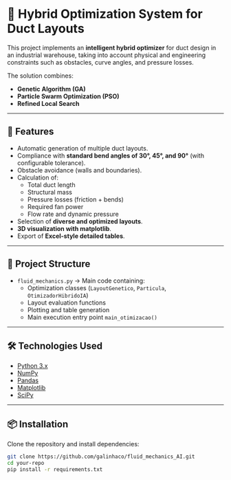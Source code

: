 # 💨 Hybrid Optimization System for Duct Layouts

This project implements an **intelligent hybrid optimizer** for duct design in an industrial warehouse, taking into account physical and engineering constraints such as obstacles, curve angles, and pressure losses.

The solution combines:
- **Genetic Algorithm (GA)**
- **Particle Swarm Optimization (PSO)**
- **Refined Local Search**

---

## 🚀 Features

- Automatic generation of multiple duct layouts.
- Compliance with **standard bend angles of 30°, 45°, and 90°** (with configurable tolerance).
- Obstacle avoidance (walls and boundaries).
- Calculation of:
  - Total duct length
  - Structural mass
  - Pressure losses (friction + bends)
  - Required fan power
  - Flow rate and dynamic pressure
- Selection of **diverse and optimized layouts**.
- **3D visualization with matplotlib**.
- Export of **Excel-style detailed tables**.

---

## 📂 Project Structure

- `fluid_mechanics.py` → Main code containing:
  - Optimization classes (`LayoutGenetico`, `Particula`, `OtimizadorHibridoIA`)
  - Layout evaluation functions
  - Plotting and table generation
  - Main execution entry point `main_otimizacao()`

---

## 🛠️ Technologies Used

- [Python 3.x](https://www.python.org/)
- [NumPy](https://numpy.org/)
- [Pandas](https://pandas.pydata.org/)
- [Matplotlib](https://matplotlib.org/)
- [SciPy](https://scipy.org/)

---

## 📦 Installation

Clone the repository and install dependencies:

```bash
git clone https://github.com/galinhaco/fluid_mechanics_AI.git
cd your-repo
pip install -r requirements.txt
